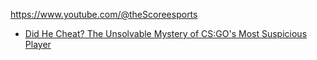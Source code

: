 https://www.youtube.com/@theScoreesports

- [Did He Cheat? The Unsolvable Mystery of CS:GO's Most Suspicious Player](https://youtu.be/_pPemBY_2bA)
